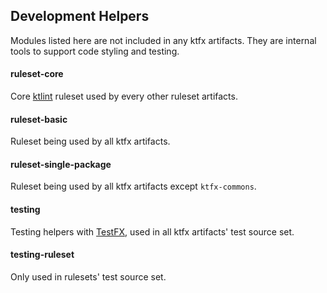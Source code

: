 Development Helpers
-------------------
Modules listed here are not included in any ktfx artifacts.
They are internal tools to support code styling and testing.

#### ruleset-core
Core [ktlint](https://github.com/shyiko/ktlint) ruleset used by every other ruleset artifacts.

#### ruleset-basic
Ruleset being used by all ktfx artifacts.

#### ruleset-single-package
Ruleset being used by all ktfx artifacts except `ktfx-commons`.

#### testing
Testing helpers with [TestFX](https://github.com/TestFX/TestFX), used in all ktfx artifacts' test source set.

#### testing-ruleset
Only used in rulesets' test source set.